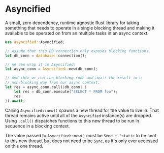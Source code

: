 # Asyncified

A small, zero dependency, runtime agnostic Rust library for taking something that needs to operate in a single blocking thread and making it available to be operated on from an multiple tasks in an async context.

```rust
use asyncified::Asyncified;

// Assume that this DB connection only exposes blocking functions.
let db_conn = database::connection();

// We can wrap it in Asyncified:
let async_conn = Asyncified::new(db_conn);

// And then we can run blocking code and await the result in a
// non-blocking way from our async context:
let res = async_conn.call(|db_conn| {
    let res = db_conn.execute("SELECT * FROM foo");
    res
}).await;
```

Calling `Asyncified::new()` spawns a new thread for the value to live in. That thread remains active until all of the `Asyncified` instance(s) are dropped. Using `.call()` dispatches functions to this new thread to be run in sequence in a blocking context.

The value passed to `Asyncified::new()` must be `Send + 'static` to be sent to this new thread, but does not need to be `Sync`, as it's only ever accessed on this one thread.

